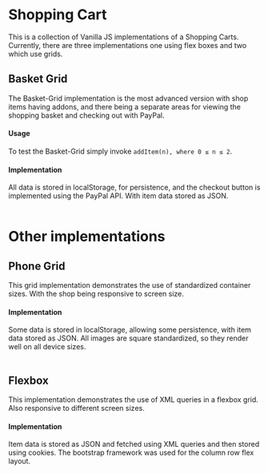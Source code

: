 # Shopping Cart

This is a collection of Vanilla JS implementations of a Shopping Carts. Currently, there are three implementations one using flex boxes and two which use grids.

## Basket Grid

The Basket-Grid implementation is the most advanced version with shop items having addons, and there being
a separate areas for viewing the shopping basket and checking out with PayPal.

#### Usage
To test the Basket-Grid simply invoke `addItem(n), where 0 ≤ n ≤ 2`.

#### Implementation
All data is stored in localStorage, for persistence, and the checkout button is implemented using the PayPal API.
With item data stored as JSON.
<br /><br />
# Other implementations


## Phone Grid
This grid implementation demonstrates the use of standardized container sizes. With the shop being responsive to screen size.

#### Implementation
Some data is stored in localStorage, allowing some persistence, with item data stored as JSON. All images are
square standardized, so they render well on all device sizes.
<br /><br />

## Flexbox
This implementation demonstrates the use of XML queries
in a flexbox grid. Also responsive to different screen sizes.

#### Implementation
Item data is stored as JSON and fetched using XML queries
and then stored using cookies. The bootstrap framework was
used for the column row flex layout.
